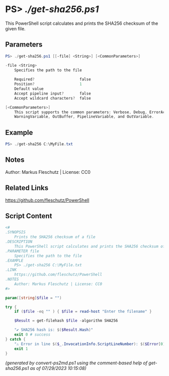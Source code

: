 PS> *./get-sha256.ps1*
====================

This PowerShell script calculates and prints the SHA256 checksum of the given file.

Parameters
----------
```powershell
PS> ./get-sha256.ps1 [[-file] <String>] [<CommonParameters>]

-file <String>
    Specifies the path to the file
    
    Required?                    false
    Position?                    1
    Default value                
    Accept pipeline input?       false
    Accept wildcard characters?  false

[<CommonParameters>]
    This script supports the common parameters: Verbose, Debug, ErrorAction, ErrorVariable, WarningAction, 
    WarningVariable, OutBuffer, PipelineVariable, and OutVariable.
```

Example
-------
```powershell
PS> ./get-sha256 C:\MyFile.txt

```

Notes
-----
Author: Markus Fleschutz | License: CC0

Related Links
-------------
https://github.com/fleschutz/PowerShell

Script Content
--------------
```powershell
<#
.SYNOPSIS
	Prints the SHA256 checksum of a file
.DESCRIPTION
	This PowerShell script calculates and prints the SHA256 checksum of the given file.
.PARAMETER file
	Specifies the path to the file
.EXAMPLE
	PS> ./get-sha256 C:\MyFile.txt
.LINK
	https://github.com/fleschutz/PowerShell
.NOTES
	Author: Markus Fleschutz | License: CC0
#>

param([string]$file = "")

try {
	if ($file -eq "" ) { $file = read-host "Enter the filename" }

	$Result = get-filehash $file -algorithm SHA256

	"✔️ SHA256 hash is: $($Result.Hash)"
	exit 0 # success
} catch {
	"⚠️ Error in line $($_.InvocationInfo.ScriptLineNumber): $($Error[0])"
	exit 1
}
```

*(generated by convert-ps2md.ps1 using the comment-based help of get-sha256.ps1 as of 07/29/2023 10:15:08)*
